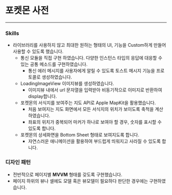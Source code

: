 # 포켓몬 사전

---

### Skills

- 라이브러리를 사용하지 않고 최대한 원하는 형태의 UI, 기능을 Custom하게 만들어 사용할 수 있도록 했습니다.
    - 통신 모듈을 직접 구현 하였습니다. 다양한 인스턴스 타입의 응답에 대응할 수 있는 공통 메소드를 구현하였습니다.
        - 통신 에러 메시지를 사용자에게 알릴 수 있도록 토스트 메시지 기능을 프로토콜로 생성하였습니다.
    - LoadingImageView 이미지뷰를 생성하였습니다.
        - 이미지뷰 내에서 url 문자열을 입력받아 비동기적으로 이미지로 반환하여 display합니다.
    - 포켓몬의 서식지를 보여주는 지도 API로 Apple MapKit을 활용했습니다.
        - 처음 보여지는 지도 화면에서 모든 서식지의 위치가 보이도록 축척을 계산하였습니다.
        - 좌표의 위치가 중복되어 마커가 하나로 보여야 할 경우, 숫자를 표시할 수 있도록 합니다.
    - 포켓몬의 상세화면을 Bottom Sheet 형태로 보여지도록 합니다.
        - 자연스러운 애니메이션을 활용하여 부드럽게 띄워지고 사라질 수 있도록 합니다.

### 디자인 패턴

- 전반적으로 페이지별 **MVVM** 형태를 갖도록 구현했습니다.
- 페이지 하위의 뷰나 셀에도 모델 혹은 뷰모델이 필요하다 판단한 경우에는 구현하였습니다.
